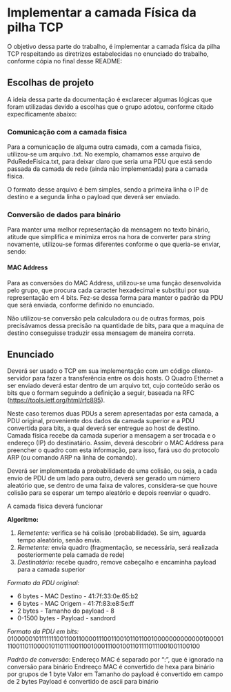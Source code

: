 # Implementar a camada Física da pilha TCP

O objetivo dessa parte do trabalho, é implementar a camada física da pilha TCP respeitando as diretrizes estabelecidas no enunciado do trabalho, conforme cópia no final desse README:

## Escolhas de projeto

A ideia dessa parte da documentação é exclarecer algumas lógicas que foram utilizadas devido a escolhas que o grupo adotou, conforme citado expecificamente abaixo:

### Comunicação com a camada fisica

Para a comunicação de alguma outra camada, com a camada física, utilizou-se um arquivo .txt. No exemplo, chamamos esse arquivo de PduRedeFisica.txt, para deixar claro que seria uma PDU que está sendo passada da camada de rede (ainda não implementada) para a camada física. 

O formato desse arquivo é bem simples, sendo a primeira linha o IP de destino e a segunda linha o payload que deverá ser enviado.

### Conversão de dados para binário

Para manter uma melhor representação da mensagem no texto binário, atitude que simplifica e minimiza erros na hora de converter para *string* novamente, utilizou-se formas diferentes conforme o que queria-se enviar, sendo:

#### MAC Address

Para as conversões do MAC Address, utilizou-se uma função desenvolvida pelo grupo, que procura cada caracter hexadecimal e substitui por sua representação em 4 bits. Fez-se dessa forma para manter o padrão da PDU que será enviada, conforme definido no enunciado. 

Não utilizou-se conversão pela calculadora ou de outras formas, pois precisávamos dessa precisão na quantidade de bits, para que a maquina de destino conseguisse traduzir essa mensagem de maneira correta.

## Enunciado

Deverá ser usado o TCP em sua implementação com um código cliente-servidor para fazer a transferência entre os dois hosts. O Quadro Ethernet a ser enviado deverá estar dentro de um arquivo txt, cujo conteúdo serão os bits que o formam seguindo a definição a seguir, baseada na RFC (https://tools.ietf.org/html/rfc895). 

Neste caso teremos duas PDUs a serem apresentadas por esta camada, a PDU original, proveniente dos dados da camada superior e a PDU convertida para bits, a qual deverá ser entregue ao host de destino. Camada física recebe da camada superior a mensagem a ser trocada e o endereço (IP) do destinatário. Assim, deverá descobrir o MAC Address para preencher o quadro com esta informação, para isso, fará uso do protocolo ARP (ou comando ARP na linha de comando). 

Deverá ser implementada a probabilidade de uma colisão, ou seja, a cada envio de PDU de um lado para outro, deverá ser gerado um número aleatório que, se dentro de uma faixa de valores, considera-se que houve colisão para se esperar um tempo aleatório e depois reenviar o quadro.

A camada física deverá funcionar

**Algoritmo:**
1. *Remetente:* verifica se há colisão (probabilidade). Se sim, aguarda tempo aleatório, senão envia.
2. *Remetente:* envia quadro (fragmentação, se necessária, será realizada posteriormente pela camada de rede)
3. *Destinatário:* recebe quadro, remove cabeçalho e encaminha payload para a camada superior

*Formato da PDU original:*

* 6 bytes       - MAC Destino         - 41:7f:33:0e:65:b2
* 6 bytes       - MAC Origem          - 41:7f:83:e8:5e:ff
* 2 bytes       - Tamanho do payload  - 8
* 0-1500 bytes  - Payload             - sandrord

*Formato da PDU em bits:*
01000001011111110011001100001110011001011011001000000000000010000111001101100001011011100110010001110010011011110111001001100100

*Padrão de conversão:*
Endereço MAC é separado por “:”, que é ignorado na conversão para binário
Endreeço MAC é convertido de hexa para binário por grupos de 1 byte
Valor em Tamanho do payload é convertido em campo de 2 bytes
Payload é convertido de ascii para binário

